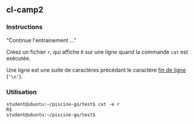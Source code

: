 ## cl-camp2

### Instructions

"Continue l'entrainement ..."

Créez un fichier `r`, qui affiche `R` sur une ligne quand la commande `cat` est exécutée.

Une ligne est une suite de caractères précédant le caractère [fin de ligne](https://en.wikipedia.org/wiki/Newline) (`'\n'`).

### Utilisation

```console
student@ubuntu:~/piscine-go/test$ cat -e r
R$
student@ubuntu:~/piscine-go/test$
```
